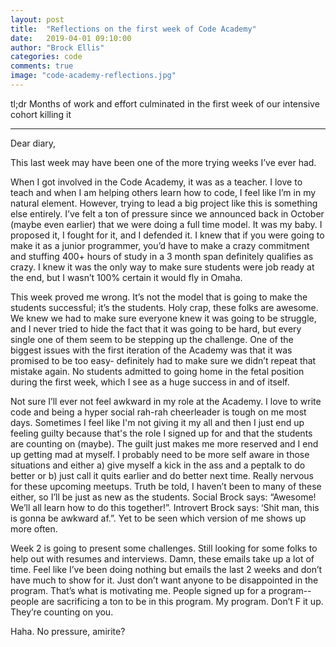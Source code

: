 ```yaml
---
layout: post
title:  "Reflections on the first week of Code Academy"
date:   2019-04-01 09:10:00
author: "Brock Ellis"
categories: code
comments: true
image: "code-academy-reflections.jpg"
---
```


tl;dr Months of work and effort culminated in the first week of our intensive cohort killing it

---

Dear diary,

This last week may have been one of the more trying weeks I’ve ever had.

When I got involved in the Code Academy, it was as a teacher. I love to teach and when I am helping others learn how to code, I feel like I’m in my natural element. However, trying to lead a big project like this is something else entirely. I’ve felt a ton of pressure since we announced back in October (maybe even earlier) that we were doing a full time model. It was my baby. I proposed it, I fought for it, and I defended it. I knew that if you were going to make it as a junior programmer, you’d have to make a crazy commitment and stuffing 400+ hours of study in a 3 month span definitely qualifies as crazy. I knew it was the only way to make sure students were job ready at the end, but I wasn’t 100% certain it would fly in Omaha.

This week proved me wrong. It’s not the model that is going to make the students successful; it’s the students. Holy crap, these folks are awesome. We knew we had to make sure everyone knew it was going to be struggle, and I never tried to hide the fact that it was going to be hard, but every single one of them seem to be stepping up the challenge. One of the biggest issues with the first iteration of the Academy was that it was promised to be too easy- definitely had to make sure we didn’t repeat that mistake again. No students admitted to going home in the fetal position during the first week, which I see as a huge success in and of itself.

Not sure I’ll ever not feel awkward in my role at the Academy. I love to write code and being a hyper social rah-rah cheerleader is tough on me most days. Sometimes I feel like I'm not giving it my all and then I just end up feeling guilty because that's the role I signed up for and that the students are counting on (maybe). The guilt just makes me more reserved and I end up getting mad at myself. I probably need to be more self aware in those situations and either a) give myself a kick in the ass and a peptalk to do better or b) just call it quits earlier and do better next time. Really nervous for these upcoming meetups. Truth be told, I haven’t been to many of these either, so I’ll be just as new as the students. Social Brock says: “Awesome! We’ll all learn how to do this together!”. Introvert Brock says: ‘Shit man, this is gonna be awkward af.”. Yet to be seen which version of me shows up more often.

Week 2 is going to present some challenges. Still looking for some folks to help out with resumes and interviews. Damn, these emails take up a lot of time. Feel like I’ve been doing nothing but emails the last 2 weeks and don’t have much to show for it. Just don’t want anyone to be disappointed in the program. That’s what is motivating me. People signed up for a program-- people are sacrificing a ton to be in this program. My program. Don’t F it up. They’re counting on you.

Haha. No pressure, amirite?
